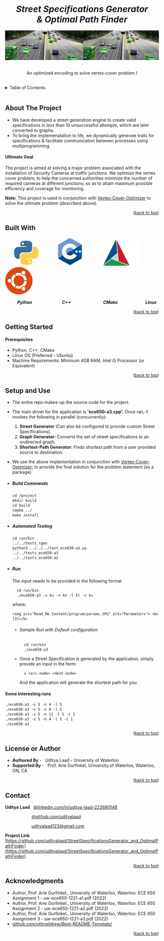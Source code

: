 <!-- Reference:
https://github.com/othneildrew/Best-README-Template -->
<a name="readme-top"></a>


<!-- PROJECT LOGO -->
<br />
<div align="center">
  <h1><i> Street Specifications Generator <br> & Optimal Path Finder </i></h1>


  
  <img src="Read_Me_Content/top_label.png" alt="top_label.png">
  .

  <p align="center">
    An optimized encoding to solve vertex-cover problem !
  </p>
</div>

<br>

<!-- TABLE OF CONTENTS -->
<details>
  <summary>Table of Contents</summary>
  <ol>
    <li><a href="#about-the-project">About The Project</a></li>
    <li><a href="#built-with">Built With</a></li>
    <li><a href="#getting-started">Getting Started</a></li>
    <li><a href="#setup-and-use">Setup and Use</a></li>
    <li><a href="#license-or-author">License or Author</a></li>
    <li><a href="#contact">Contact</a></li>
    <li><a href="#acknowledgments">Acknowledgments</a></li>
  </ol>
</details>

<br>


<!-- ABOUT THE PROJECT -->
## About The Project
  * We have developed a street generation engine to create valid specifications in less than 10 unsuccessful attempts, which are later converted to graphs.
  * To bring the implemenatation to life, we dynamically generate trails for specifications & facilitate communication between processes using multiprogramming.

  <spacer height="10" width="10"></spacer>

  #### Ultimate Goal
  The project is aimed at solving a major problem associated with the installation of Security Cameras at traffic junctions. We optimize the vertex cover problem, to help the concerned authorities minimize the number of required cameras at different junctions, so as to attain maximum possible efficiency and coverage for monitoring.

   <b>Note:</b>
   This project is used in conjunction with [Vertex-Cover-Optimizer](https://github.com/udityalaad/OptimizingVertexCoverProblem) to solve the utlimate problem (described above).

  <p align="right">(<a href="#readme-top">back to top</a>)</p>



## Built With
  &nbsp; &nbsp; &nbsp;  <img src="Read_Me_Content/Tech/Python.JPG" alt="Python" width="90"> &nbsp; &nbsp; &nbsp; &nbsp; &nbsp; &nbsp; <img src="Read_Me_Content/Tech/cpp.JPG" alt="C++" width="95"> &nbsp; &nbsp; &nbsp; <img src="Read_Me_Content/Tech/cmake.png" alt="Tatsu" width="155"> &nbsp; &nbsp; &nbsp; <img src="Read_Me_Content/Tech/Ubuntu.png" alt="Tatsu" width="90">

  &nbsp; &nbsp;  &nbsp; &nbsp; &nbsp; <b><i> Python </i></b> &nbsp; &nbsp; &nbsp; &nbsp; &nbsp; &nbsp; &nbsp; &nbsp; &nbsp; &nbsp; &nbsp; &nbsp; <b><i> C++ </i></b> &nbsp; &nbsp; &nbsp; &nbsp; &nbsp; &nbsp; &nbsp; &nbsp; &nbsp; &nbsp; &nbsp; &nbsp; &nbsp; <b><i> CMake </i></b> &nbsp; &nbsp; &nbsp; &nbsp; &nbsp; &nbsp; &nbsp; &nbsp; &nbsp; &nbsp; &nbsp; <b><i> Linux </i></b>

  <p align="right">(<a href="#readme-top">back to top</a>)</p>



<!-- GETTING STARTED -->
## Getting Started
  #### Prerequisites
  * Python, C++, CMake
  * Linux OS (Preferred - Ubuntu)
  * Machine Requirements: Minimum 4GB RAM, Intel i5 Processor (or Equivalent)

  <p align="right">(<a href="#readme-top">back to top</a>)</p>

  
## Setup and Use
  * The entire repo makes-up the source code for the project.
  * The main driver for the application is <b>'ece650-a3.cpp'.</b> Once ran, it invokes the following in parallel (concurrently):
    1. <b>Street Generator</b> (Can also be configured to provide custom Street Specifications).
    2. <b>Graph Generator:</b> Converts the set of street specifications to an undirected graph.
    3. <b>Shortest-Path Generator:</b> Finds shortest path from a user provided source to destination.
  * We use the above implementation in conjunction with [Vertex-Cover-Optimizer](https://github.com/udityalaad/OptimizingVertexCoverProblem); to provide the final solution for the problem statement (as a package).

  * ##### Build Commands
        cd /project
        mkdir build
        cd build
        cmake ../
        make install

  * ##### Automated Testing
        cd run/bin
        ../../tests_rgen
        python3 ../../../test_ece650-a1.py
        ../../tests_ece650-a3
        ../../tests_ece650-a2

  * ##### Run
      The input needs to be provided in the following format
      ```
        cd run/bin
        ./ece650-a3 -s ks -n kn -l kl -c kc
      ```
      
      where:
      
        <img src="Read_Me_Content/program/params.JPG" alt="Parameters"> <b>[3]</b>
      
      * ###### Sample Run with Default configuration
        ```
          cd run/bin
          ./ece650-a3
        ```
      
      * Once a Street Specification is generated by the application, simply provide an input in the form:
        ```
          s <src-node> <dest-node>
        ```

        And the application will generate the shortest path for you.

  #### Some interesting runs
    ./ece650-a3 -s 5 -n 4 -l 5
    ./ece650-a3 -s 5 -n 8 -l 5
    ./ece650-a3 -s 5 -n 11 -l 5 -c 2
    ./ece650-a3 -s 5 -n 4 -l 5 -c 1
    ./ece650-a3

  <p align="right">(<a href="#readme-top">back to top</a>)</p>


<!-- LICENSE -->
## License or Author
  * <b>Authored By</b> - &nbsp; Uditya Laad - University of Waterloo
  * <b>Supported By</b> - &nbsp; Prof. Arie Gurfinkel, University of Waterloo, Waterloo, ON, CA

  <p align="right">(<a href="#readme-top">back to top</a>)</p>


<!-- CONTACT -->
## Contact
  <b>Uditya Laad</b> &nbsp; [@linkedin.com/in/uditya-laad-222680148](https://www.linkedin.com/in/uditya-laad-222680148/)
  
  &nbsp; &nbsp; &nbsp; &nbsp; &nbsp; &nbsp; &nbsp; &nbsp; &nbsp; &nbsp; &nbsp; [@github.com/udityalaad](https://github.com/udityalaad)
  
  &nbsp; &nbsp; &nbsp; &nbsp; &nbsp; &nbsp; &nbsp; &nbsp; &nbsp; &nbsp; &nbsp; udityalaad123@gmail.com

  <b>Project Link</b> &nbsp; [https://github.com/udityalaad/StreetSpecificationsGenerator_and_OptimalPathFinder](https://github.com/udityalaad/StreetSpecificationsGenerator_and_OptimalPathFinder)

  <p align="right">(<a href="#readme-top">back to top</a>)</p>



<!-- ACKNOWLEDGMENTS -->
## Acknowledgments
  * Author, Prof. Arie Gurfinkel., University of Waterloo, Waterloo: ECE 650 Assignment 1 - uw-ece650-1221-a1.pdf (2022)
  * Author, Prof. Arie Gurfinkel., University of Waterloo, Waterloo: ECE 650 Assignment 2 - uw-ece650-1221-a2.pdf (2022)
  * Author, Prof. Arie Gurfinkel., University of Waterloo, Waterloo: ECE 650 Assignment 3 - uw-ece650-1221-a3.pdf (2022)
  * [github.com/othneildrew/Best-README-Template/](https://github.com/othneildrew/Best-README-Template)
  
  <p align="right">(<a href="#readme-top">back to top</a>)</p>
